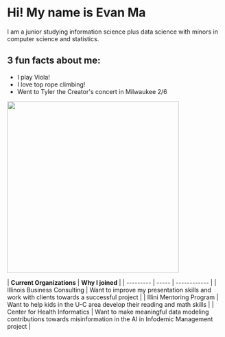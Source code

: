 # Hi! My name is Evan Ma
I am a junior studying information science plus data science with minors in computer science and statistics.

## 3 fun facts about me:
* I play Viola!
* I love top rope climbing!
* Went to Tyler the Creator's concert in Milwaukee 2/6

<img src="https://upload.wikimedia.org/wikipedia/en/5/5b/Chromakopia_CD_cover.jpg" width="400"/>
<br>

| **Current Organizations**  | **Why I joined** |
| --------- | ----- | ------------ |
| Illinois Business Consulting | Want to improve my presentation skills and work with clients towards a successful project  |
| Illini Mentoring Program | Want to help kids in the U-C area develop their reading and math skills |
| Center for Health Informatics | Want to make meaningful data modeling contributions towards misinformation in the AI in Infodemic Management project  | 
